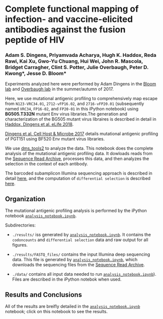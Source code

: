 # Complete functional mapping of infection- and vaccine-elicited antibodies against the fusion peptide of HIV
### Adam S. Dingens, Priyamvada Acharya, Hugh K. Haddox, Reda Rawi, Kai Xu, Gwo-Yu Chuang, Hui Wei, John R. Mascola,  Bridget Carragher, Clint S. Potter, Julie Overbaugh, Peter D. Kwong*, Jesse D. Bloom*

Experiments analyzed here were performed by Adam Dingens in the [Bloom lab](http://research.fhcrc.org/bloom/en.html) and [Overbaugh lab](https://research.fhcrc.org/overbaugh/en.html) in the summer/autumn of 2017. 


Here, we use mutational antigenic profiling to comprehensively map escape from `N123-VRC34.01`, `2712-vFP16.02`, and `2716-vFP20.01` (subsequently named `VRC34`, `FP16-02`, and `FP20-01` in this iPython notebook) using **BG505.T332N** mutant Env virus libraries.The generation and characterization of the BG505 mutant virus libraires is described in detail in [Haddox, Dingens et al. eLife 2018](https://elifesciences.org/articles/34420).

[Dingens et al. Cell Host & Microbe 2017](http://dx.doi.org/10.1016/j.chom.2017.05.003) details mutational antigenic profiling of PGT151 using BF520 Env mutant virus libraries. 

We use [dms_tools2](https://jbloomlab.github.io/dms_tools2/) to analyze the data.  This notebook does the complete analysis of the mutational antigenic profiling data. It dowloads reads from the [Sequence Read Archive](http://www.ncbi.nlm.nih.gov/sra), processes this  data, and then analyzes the selection in the context of each antibody. 

The barcoded subamplicon Illumina sequencing approach is described in detail [here](https://jbloomlab.github.io/dms_tools2/bcsubamp.html), and the computation of `differential selection` is described [here](https://jbloomlab.github.io/dms_tools2/diffsel.html).


## Organization
The mutational antigenic profiling analysis is performed by the iPython notebook [`analysis_notebook.ipynb`](analysis_notebook.ipynb). 

Subdirectories:

   * `./results/` iss generated by [`analysis_notebook.ipynb`](analysis_notebook.ipynb). It contains the `codoncounts` and `differential selection` data and raw output for all figures.
   
   * `./results/FASTQ_files/` contains the input Illumina deep sequencing data. This file is generated by [`analysis_notebook.ipynb`](analysis_notebook.ipynb), which downloads the sequencing files from the [Sequence Read Archive](http://www.ncbi.nlm.nih.gov/sra).

   * `./data/` contains all input data needed to run [`analysis_notebook.ipynb`](analysis_notebook.ipynb)). Files are described in the iPython notebok when used. 


## Results and Conclusions
All of the results are breifly detailed in the [`analysis_notebook.ipynb`](analysis_notebook.ipynb) notebook; click on this notebook to see the results.



